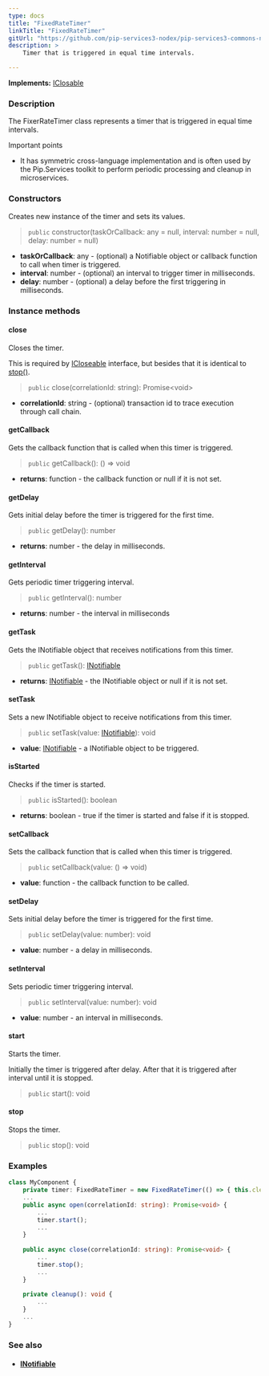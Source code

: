 ```yaml
---
type: docs
title: "FixedRateTimer"
linkTitle: "FixedRateTimer"
gitUrl: "https://github.com/pip-services3-nodex/pip-services3-commons-nodex"
description: >
    Timer that is triggered in equal time intervals.

---
```


**Implements:** [IClosable](../iclosable)

### Description

The FixerRateTimer class represents a timer that is triggered in equal time intervals.

Important points

- It has symmetric cross-language implementation and is often used by the Pip.Services toolkit to perform periodic processing and cleanup in microservices.

### Constructors
Creates new instance of the timer and sets its values.

> `public` constructor(taskOrCallback: any = null, interval: number = null, delay: number = null)

- **taskOrCallback**: any - (optional) a Notifiable object or callback function to call when timer is triggered.
- **interval**: number - (optional) an interval to trigger timer in milliseconds.
- **delay**: number - (optional) a delay before the first triggering in milliseconds.

### Instance methods

#### close
Closes the timer.

This is required by [ICloseable](../icloseable) interface,
but besides that it is identical to [stop()](#stop).

> `public` close(correlationId: string): Promise\<void\>

- **correlationId**: string - (optional) transaction id to trace execution through call chain.

#### getCallback
Gets the callback function that is called when this timer is triggered.

> `public` getCallback(): () => void

- **returns**: function - the callback function or null if it is not set. 


#### getDelay
Gets initial delay before the timer is triggered for the first time.

> `public` getDelay(): number

- **returns**: number - the delay in milliseconds.

#### getInterval
Gets periodic timer triggering interval.

> `public` getInterval(): number

- **returns**: number - the interval in milliseconds


#### getTask
Gets the INotifiable object that receives notifications from this timer.

> `public` getTask(): [INotifiable](../inotifiable)

- **returns**: [INotifiable](../inotifiable) - the INotifiable object or null if it is not set.


#### setTask
Sets a new INotifiable object to receive notifications from this timer.

> `public` setTask(value: [INotifiable](../inotifiable)): void

- **value**: [INotifiable](../inotifiable) - a INotifiable object to be triggered.

#### isStarted
Checks if the timer is started.

> `public` isStarted(): boolean

- **returns**: boolean - true if the timer is started and false if it is stopped.

#### setCallback
Sets the callback function that is called when this timer is triggered.

> `public` setCallback(value: () => void)

- **value**: function - the callback function to be called.

#### setDelay
Sets initial delay before the timer is triggered for the first time.

> `public` setDelay(value: number): void

- **value**: number - a delay in milliseconds. 

#### setInterval
Sets periodic timer triggering interval.

> `public` setInterval(value: number): void

- **value**: number - an interval in milliseconds.


#### start
Starts the timer.

Initially the timer is triggered after delay.
After that it is triggered after interval until it is stopped.

> `public` start(): void


#### stop
Stops the timer.

> `public` stop(): void

### Examples
```typescript
class MyComponent {
    private timer: FixedRateTimer = new FixedRateTimer(() => { this.cleanup }, 60000);
    ...
    public async open(correlationId: string): Promise<void> {
        ...
        timer.start();
        ...
    }
    
    public async close(correlationId: string): Promise<void> {
        ...
        timer.stop();
        ...
    }
    
    private cleanup(): void {
        ...
    }
    ...
}

```

### See also
- #### [INotifiable](../inotifiable)
